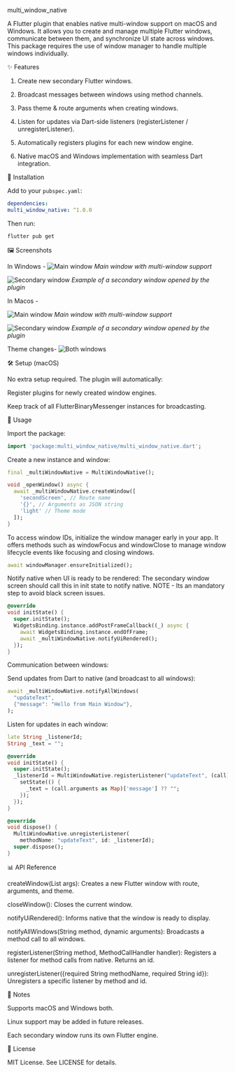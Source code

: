 multi_window_native

A Flutter plugin that enables native multi-window support on macOS and Windows.
It allows you to create and manage multiple Flutter windows, communicate between them, and synchronize UI state across windows.
This package requires the use of window manager to handle multiple windows individually.

✨ Features

1. Create new secondary Flutter windows.

2. Broadcast messages between windows using method channels.

3. Pass theme & route arguments when creating windows.

4. Listen for updates via Dart-side listeners (registerListener / unregisterListener).

5. Automatically registers plugins for each new window engine.

6. Native macOS and Windows implementation with seamless Dart integration.

🚀 Installation

Add to your `pubspec.yaml`:

```yaml
dependencies:
multi_window_native: ^1.0.0
```

Then run:

```sh
flutter pub get
```

🖼️ Screenshots

In Windows - 
![Main window](https://raw.githubusercontent.com/Swatimishra8/multi_window_native/develop/example/assets/images/main_window.png)
*Main window with multi-window support*

![Secondary window](https://raw.githubusercontent.com/Swatimishra8/multi_window_native/develop/example/assets/images/new_window.png)
*Example of a secondary window opened by the plugin*

In Macos - 

![Main window](https://raw.githubusercontent.com/Swatimishra8/multi_window_native/develop/example/assets/images/main_window_mac.png)
*Main window with multi-window support*

![Secondary window](https://raw.githubusercontent.com/Swatimishra8/multi_window_native/develop/example/assets/images/second_window_mac.png)
*Example of a secondary window opened by the plugin*

Theme changes- 
![Both windows](https://raw.githubusercontent.com/Swatimishra8/multi_window_native/develop/example/assets/images/theme_change_mac.png)

🛠️ Setup (macOS)

No extra setup required. The plugin will automatically:

Register plugins for newly created window engines.

Keep track of all FlutterBinaryMessenger instances for broadcasting.

📖 Usage

Import the package:

```dart
import 'package:multi_window_native/multi_window_native.dart';
```

Create a new instance and window:

```dart
final _multiWindowNative = MultiWindowNative();

void _openWindow() async {
  await _multiWindowNative.createWindow([
    'secondScreen', // Route name
    '{}', // Arguments as JSON string
    'light' // Theme mode
  ]);
}

```

To access window IDs, initialize the window manager early in your app. It offers methods such as windowFocus and windowClose to manage window lifecycle events like focusing and closing windows.

```dart
await windowManager.ensureInitialized();
```

Notify native when UI is ready to be rendered:
The secondary window screen should call this in init state to notify native.
NOTE - Its an mandatory step to avoid black screen issues.

```dart
@override
void initState() {
  super.initState();
  WidgetsBinding.instance.addPostFrameCallback((_) async {
    await WidgetsBinding.instance.endOfFrame;
    await _multiWindowNative.notifyUiRendered();
  });
}
```

Communication between windows:

Send updates from Dart to native (and broadcast to all windows):

```dart
await _multiWindowNative.notifyAllWindows(
  "updateText",
  {"message": "Hello from Main Window"},
);
```

Listen for updates in each window:

```dart
late String _listenerId;
String _text = "";

@override
void initState() {
  super.initState();
  _listenerId = MultiWindowNative.registerListener("updateText", (call) async {
    setState(() {
      _text = (call.arguments as Map)['message'] ?? "";
    });
  });
}

@override
void dispose() {
  MultiWindowNative.unregisterListener(
    methodName: "updateText", id: _listenerId);
  super.dispose();
}
```

📊 API Reference

createWindow(List<String> args): Creates a new Flutter window with route, arguments, and theme.

closeWindow(): Closes the current window.

notifyUiRendered(): Informs native that the window is ready to display.

notifyAllWindows(String method, dynamic arguments): Broadcasts a method call to all windows.

registerListener(String method, MethodCallHandler handler): Registers a listener for method calls from native. Returns an id.

unregisterListener({required String methodName, required String id}): Unregisters a specific listener by method and id.

📌 Notes

Supports macOS and Windows both.

Linux support may be added in future releases.

Each secondary window runs its own Flutter engine.

📄 License

MIT License. See LICENSE for details.
